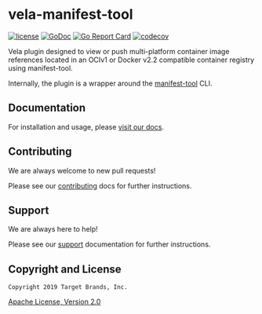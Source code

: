 # vela-manifest-tool

[![license](https://img.shields.io/crates/l/gl.svg)](../LICENSE)
[![GoDoc](https://godoc.org/github.com/go-vela/vela-manifest-tool?status.svg)](https://godoc.org/github.com/go-vela/vela-manifest-tool)
[![Go Report Card](https://goreportcard.com/badge/go-vela/vela-manifest-tool)](https://goreportcard.com/report/go-vela/vela-manifest-tool)
[![codecov](https://codecov.io/gh/go-vela/vela-manifest-tool/branch/main/graph/badge.svg)](https://codecov.io/gh/go-vela/vela-manifest-tool)

Vela plugin designed to view or push multi-platform container image references located in an OCIv1 or Docker v2.2 compatible container registry using manifest-tool.

Internally, the plugin is a wrapper around the [manifest-tool](https://github.com/estesp/manifest-tool) CLI.

## Documentation

For installation and usage, please [visit our docs](https://go-vela.github.io/docs).

## Contributing

We are always welcome to new pull requests!

Please see our [contributing](CONTRIBUTING.md) docs for further instructions.

## Support

We are always here to help!

Please see our [support](SUPPORT.md) documentation for further instructions.

## Copyright and License

```
Copyright 2019 Target Brands, Inc.
```

[Apache License, Version 2.0](../LICENSE)
